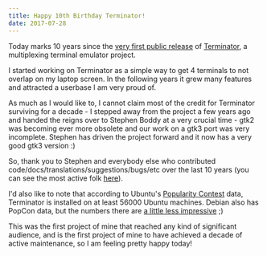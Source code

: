 ```yaml
---
title: Happy 10th Birthday Terminator!
date: 2017-07-28
---
```


Today marks 10 years since the [very first public release](https://launchpad.net/terminator/+milestone/0.1) of [Terminator](https://gnometerminator.blogspot.co.uk/p/introduction.html), a multiplexing terminal emulator project.

I started working on Terminator as a simple way to get 4 terminals to not overlap on my laptop screen. In the following years it grew many features and attracted a userbase I am very proud of.

As much as I would like to, I cannot claim most of the credit for Terminator surviving for a decade - I stepped away from the project a few years ago and handed the reigns over to Stephen Boddy at a very crucial time - gtk2 was becoming ever more obsolete and our work on a gtk3 port was very incomplete. Stephen has driven the project forward and it now has a very good gtk3 version :)

So, thank you to Stephen and everybody else who contributed code/docs/translations/suggestions/bugs/etc over the last 10 years (you can see the most active folk [here](https://launchpad.net/terminator/+topcontributors)).

I'd also like to note that according to Ubuntu's [Popularity Contest](http://popcon.ubuntu.com) data, Terminator is installed on at least 56000 Ubuntu machines. Debian also has PopCon data, but the numbers there are [a little less impressive](https://qa.debian.org/popcon.php?package=terminator) ;)

This was the first project of mine that reached any kind of significant audience, and is the first project of mine to have achieved a decade of active maintenance, so I am feeling pretty happy today!
